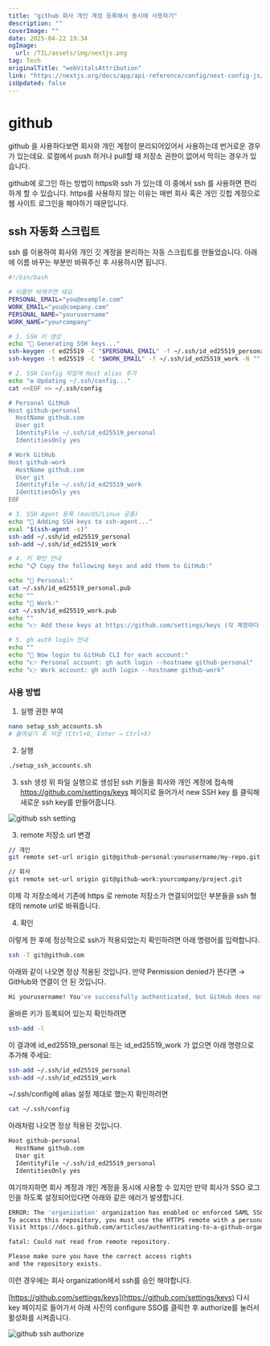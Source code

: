 ```yaml
---
title: "github 회사 개인 계정 등록해서 동시에 사용하기"
description: ""
coverImage: ""
date: 2025-04-22 19:34
ogImage: 
  url: /TIL/assets/img/nextjs.png
tag: Tech
originalTitle: "webVitalsAttribution"
link: "https://nextjs.org/docs/app/api-reference/config/next-config-js/webVitalsAttribution"
isUpdated: false
---
```



# github

github 을 사용하다보면 회사와 개인 계정이 분리되어있어서 사용하는데 번거로운 경우가 있는데요. 
로컬에서 push 하거나 pull할 때 저장소 권한이 없어서 막히는 경우가 있습니다. 


github에 로그인 하는 방법이 https와 ssh 가 있는데 이 중에서 ssh 를 사용하면 편리하게 할 수 있습니다. 
https를 사용하지 않는 이유는 매번 회사 혹은 개인 깃헙 계정으로 웹 사이트 로그인을 해야하기 때문입니다. 

## ssh 자동화 스크립트

ssh 를 이용하여 회사와 개인 깃 계정을 분리하는 자동 스크립트를 만들었습니다. 
아래에 이름 바꾸는 부분만 바꿔주신 후 사용하시면 됩니다. 

<!-- TIL 수평 -->
<ins class="adsbygoogle"
     style="display:block"
     data-ad-client="ca-pub-4877378276818686"
     data-ad-slot="1549334788"
     data-ad-format="auto"
     data-full-width-responsive="true"></ins>
<script>
(adsbygoogle = window.adsbygoogle || []).push({});
</script>

```sh
#!/bin/bash

# 이름만 바꿔주면 돼요
PERSONAL_EMAIL="you@example.com"
WORK_EMAIL="you@company.com"
PERSONAL_NAME="yourusername"
WORK_NAME="yourcompany"

# 1. SSH 키 생성
echo "🔑 Generating SSH keys..."
ssh-keygen -t ed25519 -C "$PERSONAL_EMAIL" -f ~/.ssh/id_ed25519_personal -N ""
ssh-keygen -t ed25519 -C "$WORK_EMAIL" -f ~/.ssh/id_ed25519_work -N ""

# 2. SSH Config 파일에 Host alias 추가
echo "⚙️ Updating ~/.ssh/config..."
cat <<EOF >> ~/.ssh/config

# Personal GitHub
Host github-personal
  HostName github.com
  User git
  IdentityFile ~/.ssh/id_ed25519_personal
  IdentitiesOnly yes

# Work GitHub
Host github-work
  HostName github.com
  User git
  IdentityFile ~/.ssh/id_ed25519_work
  IdentitiesOnly yes
EOF

# 3. SSH Agent 등록 (macOS/Linux 공통)
echo "🚀 Adding SSH keys to ssh-agent..."
eval "$(ssh-agent -s)"
ssh-add ~/.ssh/id_ed25519_personal
ssh-add ~/.ssh/id_ed25519_work

# 4. 키 확인 안내
echo "📋 Copy the following keys and add them to GitHub:"

echo "🔐 Personal:"
cat ~/.ssh/id_ed25519_personal.pub
echo ""
echo "🔐 Work:"
cat ~/.ssh/id_ed25519_work.pub
echo ""
echo "👉 Add these keys at https://github.com/settings/keys (각 계정마다 로그인해서)"

# 5. gh auth login 안내
echo ""
echo "🧪 Now login to GitHub CLI for each account:"
echo "👉 Personal account: gh auth login --hostname github-personal"
echo "👉 Work account: gh auth login --hostname github-work"

```


### 사용 방법 

1. 실행 권한 부여 

```bash
nano setup_ssh_accounts.sh
# 붙여넣기 후 저장 (Ctrl+O, Enter → Ctrl+X)

```

2. 실행

```bash
./setup_ssh_accounts.sh 
```

3. ssh 생성
위 파일 실행으로 생성된 ssh 키들을 회사와 개인 계정에 접속해 
https://github.com/settings/keys 페이지로 들어가서 new SSH key 를 클릭해 새로운 ssh key를 만들어줍니다. 

![github ssh setting](/TIL/assets/img/2025-04-22-github-ssh-multi-login-0.png)


<!-- TIL 수평 -->
<ins class="adsbygoogle"
     style="display:block"
     data-ad-client="ca-pub-4877378276818686"
     data-ad-slot="1549334788"
     data-ad-format="auto"
     data-full-width-responsive="true"></ins>
<script>
(adsbygoogle = window.adsbygoogle || []).push({});
</script>

3. remote 저장소 url 변경

```bash
// 개인 
git remote set-url origin git@github-personal:yourusername/my-repo.git

// 회사
git remote set-url origin git@github-work:yourcompany/project.git
```

이제 각 저장소에서 기존에 https 로 remote 저장소가 연결되어있던 부분들을 ssh 형태의 remote url로 바꿔줍니다. 


4. 확인 

이렇게 한 후에 정상적으로 ssh가 적용되었는지 확인하려면 아래 명령어를 입력합니다. 

```bash
ssh -T git@github.com
```

아래와 같이 나오면 정상 적용된 것입니다. 
만약 Permission denied가 뜬다면 → GitHub와 연결이 안 된 것입니다.

```bash
Hi yourusername! You've successfully authenticated, but GitHub does not provide shell access.
```

올바른 키가 등록되어 있는지 확인하려면

```bash
ssh-add -l
```

이 결과에 id_ed25519_personal 또는 id_ed25519_work 가 없으면 아래 명령으로 추가해 주세요:

```bash
ssh-add ~/.ssh/id_ed25519_personal
ssh-add ~/.ssh/id_ed25519_work
```

~/.ssh/config에 alias 설정 제대로 했는지 확인하려면

```bash
cat ~/.ssh/config
```

<!-- TIL 수평 -->
<ins class="adsbygoogle"
     style="display:block"
     data-ad-client="ca-pub-4877378276818686"
     data-ad-slot="1549334788"
     data-ad-format="auto"
     data-full-width-responsive="true"></ins>
<script>
(adsbygoogle = window.adsbygoogle || []).push({});
</script>

아래처럼 나오면 정상 적용된 것입니다. 

```bash
Host github-personal
  HostName github.com
  User git
  IdentityFile ~/.ssh/id_ed25519_personal
  IdentitiesOnly yes
```

여기까지하면 회사 계정과 개인 계정을 동시에 사용할 수 있지만 만약 회사가 SSO 로그인을 하도록 설정되어있다면 아래와 같은 에러가 발생합니다. 

```bash
ERROR: The 'organization' organization has enabled or enforced SAML SSO.
To access this repository, you must use the HTTPS remote with a personal access token or SSH with an SSH key and passphrase that has been authorized for this organization.
Visit https://docs.github.com/articles/authenticating-to-a-github-organization-with-saml-single-sign-on/ for more information.

fatal: Could not read from remote repository.

Please make sure you have the correct access rights
and the repository exists.
```

<!-- TIL 수평 -->
<ins class="adsbygoogle"
     style="display:block"
     data-ad-client="ca-pub-4877378276818686"
     data-ad-slot="1549334788"
     data-ad-format="auto"
     data-full-width-responsive="true"></ins>
<script>
(adsbygoogle = window.adsbygoogle || []).push({});
</script>

이런 경우에는 회사 organization에서 ssh를 승인 해야합니다. 

[https://github.com/settings/keys](https://github.com/settings/keys) 다시 key 페이지로 들어가서 아래 사진의 configure SSO를 클릭한 후 authorize를 눌러서 활성화를 시켜줍니다. 

![github ssh authorize](/TIL/assets/img/2025-04-22-github-ssh-multi-login-1.png)